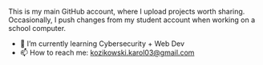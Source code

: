 This is my main GitHub account, where I upload projects worth sharing. Occasionally, I push changes from my student account when working on a school computer.

- 🌱 I’m currently learning Cybersecurity + Web Dev
- 📫 How to reach me: kozikowski.karol03@gmail.com

<!---
KarolKozikowski/KarolKozikowski is a ✨ special ✨ repository because its `README.md` (this file) appears on your GitHub profile.
You can click the Preview link to take a look at your changes.
--->
